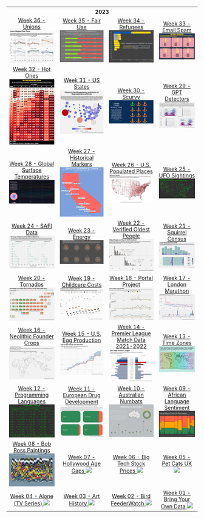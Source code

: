 <table>
<thread>
  <th colspan="4">2023</th>

<tr>
  <td align="center">
  <a href="https://github.com/hdailey/TidyTuesday/tree/main/2023/2023-09-05_Union">
  Week 36 - Unions
  </a>
<img src="https://github.com/hdailey/TidyTuesday/blob/main/2023/2023-09-05_Unions/2023-09-06_TT.png">
</td>
  
<td align="center">
  <a href="https://github.com/hdailey/TidyTuesday/tree/main/2023/2023-08-29_FairUse">
  Week 35 - Fair Use
  </a>
<img src="https://github.com/hdailey/TidyTuesday/blob/main/2023/2023-08-29_FairUse/2023-08-29_TT.png">
</td>
  
<td align="center">
  <a href="https://github.com/hdailey/TidyTuesday/tree/main/2023/2023-08-22_Refugees">
  Week 34 - Refugees
  </a>
<img src="https://github.com/hdailey/TidyTuesday/blob/main/2023/2023-08-22_Refugees/2023-08-23_TT.png">
</td>
  
<td align="center">
 <a href="https://github.com/hdailey/TidyTuesday/tree/main/2023/2023-08-15_Spam">
 Week 33 - Email Spam
 </a>
<img src="https://github.com/hdailey/TidyTuesday/blob/main/2023/2023-08-15_Spam/2023-08-15_TT.png">
</td>
</tr>
  
<tr>
  <td align="center">
  <a href="https://github.com/hdailey/TidyTuesday/tree/main/2023/2023-08-08_HotOnes">
  Week 32 - Hot Ones
  </a>
<img src="https://github.com/hdailey/TidyTuesday/blob/main/2023/2023-08-08_HotOnes/2023-08-15_TT.png">
</td>
  
<td align="center">
  <a href="https://github.com/hdailey/TidyTuesday/tree/main/2023/2023-08-01_USStates">
  Week 31 - US States
  </a>
<img src="https://github.com/hdailey/TidyTuesday/blob/main/2023/2023-08-01_USStates/2023-08-01_TT.png">
</td>
  
<td align="center">
  <a href="https://github.com/hdailey/TidyTuesday/tree/main/2023/2023-07-25_Scurvy">
  Week 30 - Scurvy
  </a>
<img src="https://github.com/hdailey/TidyTuesday/blob/main/2023/2023-07-25_Scurvy/2023-07-31_TT.png">
</td>
  
<td align="center">
 <a href="https://github.com/hdailey/TidyTuesday/tree/main/2023/2023-07-18_GPTDetection">
 Week 29 - GPT Detectors
 </a>
<img src="https://github.com/hdailey/TidyTuesday/blob/main/2023/2023-07-18_GPTDetection/2023-07-20_TT.png">
</td>
</tr>
  
<tr>
  <td align="center">
  <a href="https://github.com/hdailey/TidyTuesday/tree/main/2023/2023-07-11_GlobalSurfaceTemperatures">
  Week 28 - Global Surface Temperatures
  </a>
<img src="https://github.com/hdailey/TidyTuesday/blob/main/2023/2023-07-11_GlobalSurfaceTemperatures/2023-07-20_TT.png">
</td>
  
<td align="center">
  <a href="https://github.com/hdailey/TidyTuesday/tree/main/2023/2023-07-04_HistoricalMarkers">
  Week 27 - Historical Markers
  </a>
<img src="https://github.com/hdailey/TidyTuesday/blob/main/2023/2023-07-04_HistoricalMarkers/2023-07-05_TT.png">
</td>
  
<td align="center">
  <a href="https://github.com/hdailey/TidyTuesday/tree/main/2023/2023-06-27_USPopulatedPlaces">
  Week 26 - U.S. Populated Places
  </a>
<img src="https://github.com/hdailey/TidyTuesday/blob/main/2023/2023-06-27_USPopulatedPlaces/2023-07-05_TT.png">
</td>
  
<td align="center">
 <a href="https://github.com/hdailey/TidyTuesday/tree/main/2023/2023-06-20_UFO">
 Week 25 - UFO Sightings
 </a>
<img src="https://github.com/hdailey/TidyTuesday/blob/main/2023/2023-06-20_UFO/2023-06-22_TT.png">
</td>
</tr>

<tr>
  <td align="center">
  <a href="https://github.com/hdailey/TidyTuesday/tree/main/2023/2023-06-13_SAFI">
  Week 24 - SAFI Data
  </a>
<img src="https://github.com/hdailey/TidyTuesday/blob/main/2023/2023-06-13_SAFI/2023-06-13_TT.png">
</td>
  
<td align="center">
  <a href="https://github.com/hdailey/TidyTuesday/tree/main/2023/2023-06-06_Energy">
  Week 23 - Energy
  </a>
<img src="https://github.com/hdailey/TidyTuesday/blob/main/2023/2023-06-06_Energy/2023-06-06_TT.png">
</td>
  
<td align="center">
  <a href="https://github.com/hdailey/TidyTuesday/tree/main/2023/2023-05-30_OldestPeople">
  Week 22 - Verified Oldest People
  </a>
<img src="https://github.com/hdailey/TidyTuesday/blob/main/2023/2023-05-30_OldestPeople/2023-05-30_TT.png">
</td>
  
<td align="center">
 <a href="https://github.com/hdailey/TidyTuesday/tree/main/2023/2023-05-23_Squirrels">
 Week 21 - Squirrel Census
 </a>
<img src="https://github.com/hdailey/TidyTuesday/blob/main/2023/2023-05-23_Squirrels/2023-05-23_TT.png">
</td>
</tr>
 
<tr>
  <td align="center">
  <a href="https://github.com/hdailey/TidyTuesday/tree/main/2023/2023-05-16_Tornados">
  Week 20 - Tornados
  </a>
<img src="https://github.com/hdailey/TidyTuesday/blob/main/2023/2023-05-16_Tornados/2023-05-16_TT.png">
</td>
  
<td align="center">
  <a href="https://github.com/hdailey/TidyTuesday/tree/main/2023/2023-05-09_ChildcareCosts">
  Week 19 - Childcare Costs
  </a>
<img src="https://github.com/hdailey/TidyTuesday/blob/main/2023/2023-05-09_ChildcareCosts/2023-05-09_TT.png">
</td>
  
<td align="center">
  <a href="https://github.com/hdailey/TidyTuesday/tree/main/2023/2023-05-02_PortalProject">
  Week 18 - Portal Project
  </a>
<img src="https://github.com/hdailey/TidyTuesday/blob/main/2023/2023-05-02_PortalProject/2023-05-02_TT.png">
</td>
  
<td align="center">
 <a href="https://github.com/hdailey/TidyTuesday/tree/main/2023/2023-04-25_LondonMarathon">
 Week 17 - London Marathon
 </a>
<img src="https://github.com/hdailey/TidyTuesday/blob/main/2023/2023-04-25_LondonMarathon/2023-05-02_TT.png">
</td>
</tr>

<tr>
<td align="center">
  <a href="https://github.com/hdailey/TidyTuesday/tree/main/2023/2023-04-18_NeolithicFounderCrops">
  Week 16 - Neolithic Founder Crops
  </a>
<img src="https://github.com/hdailey/TidyTuesday/blob/main/2023/2023-04-18_NeolithicFounderCrops/2023-04-19_TT.png">
</td>

<td align="center">
  <a href="https://github.com/hdailey/TidyTuesday/tree/main/2023/2023-04-11_USEggProduction">
  Week 15 - U.S. Egg Production
  </a>
<img src="https://github.com/hdailey/TidyTuesday/blob/main/2023/2023-04-11_USEggProduction/2023-04-11_TT.png"> 
</td>

<td align="center">
  <a href="https://github.com/hdailey/TidyTuesday/tree/main/2023/2023-04-04_PremierLeague">
  Week 14 - Premier League Match Data 2021-2022
  </a>
<img src="https://github.com/hdailey/TidyTuesday/blob/main/2023/2023-04-04_PremierLeague/2023-04-04_TT.png"> 
</td>

<td align="center">
  <a href="https://github.com/hdailey/TidyTuesday/tree/main/2023/2023-03-28_TimeZones">
  Week 13 - Time Zones
  </a>
<img src="https://github.com/hdailey/TidyTuesday/blob/main/2023/2023-03-28_TimeZones/2023-03-28_TT.png"> 
</td>
</tr>

<tr>
<td align="center">
  <a href="https://github.com/hdailey/TidyTuesday/tree/main/2023/2023-03-21_ProgrammingLanguages">
  Week 12 - Programming Languages
  </a>
<img src="https://github.com/hdailey/TidyTuesday/blob/main/2023/2023-03-21_ProgrammingLanguages/2023-03-21_TT.png"> 
</td>
  
<td align="center">
  <a href="https://github.com/hdailey/TidyTuesday/tree/main/2023/2023-03-14_EUDrugDevelopment">
  Week 11 - European Drug Development
  </a>
<img src="https://github.com/hdailey/TidyTuesday/blob/main/2023/2023-03-14_EUDrugDevelopment/2023-03-15_TT.png"> 
</td>
  
<td align="center">
  <a href="https://github.com/hdailey/TidyTuesday/tree/main/2023/2023-03-07_NumbatsAU">
  Week 10 - Australian Numbats
  </a>
<img src="https://github.com/hdailey/TidyTuesday/blob/main/2023/2023-03-07_NumbatsAU/2023-03-07_TT.png"> 
</td>

<td align="center">
  <a href="https://github.com/hdailey/TidyTuesday/tree/main/2023/2023-02-28_AfricanLanguageSentiment">
  Week 09 - African Language Sentiment 
  </a>
<img src="https://github.com/hdailey/TidyTuesday/blob/main/2023/2023-02-28_AfricanLanguageSentiment/2023-02-28_TT.png"> 
</td>
</tr>
 
<tr>
<td align="center">
  <a href="https://github.com/hdailey/TidyTuesday/tree/main/2023/2023-02-21_BobRoss">
  Week 08 - Bob Ross Paintings
  </a>
<img src="https://github.com/hdailey/TidyTuesday/blob/main/2023/2023-02-21_BobRoss/2023-02-21_TT.png"> 
  </td>
  
<td align="center">
  <a href="https://github.com/hdailey/TidyTuesday/tree/main/2023/2023-02-14_HollywoodAgeGaps">
  Week 07 - Hollywood Age Gaps
  </a>
<img src="https://user-images.githubusercontent.com/91282117/218871188-d7b4407e-923f-4161-b95d-2ebe7f6e8d16.png"> 
  </td>
  
<td align="center">
  <a href="https://github.com/hdailey/TidyTuesday/tree/main/2023/2023-02-07_BigTechStockPrice">
  Week 06 - Big Tech Stock Prices
  </a>
<img src="https://user-images.githubusercontent.com/91282117/217352323-c537639f-861b-47ba-a11d-35c61aa7559b.png"> 
  </td>
  
<td align="center">
  <a href="https://github.com/hdailey/TidyTuesday/tree/main/2023/2023-01-31_CatsUK">
  Week 05 - Pet Cats UK
  </a>
<img src="https://user-images.githubusercontent.com/91282117/215854441-9a6c4269-bf75-4c9e-9da0-afd65266c3a7.png"> 
  </td>

</tr>
<tr>
<td align="center">
  <a href="https://github.com/hdailey/TidyTuesday/tree/main/2023/2023-01-24_Alone">
     Week 04 - Alone (TV Series)
  </a>
<img src="https://user-images.githubusercontent.com/91282117/214370615-6b6e6b79-07cd-4665-a24d-9bbe47dd13a8.png"> 
  </td>
  
<td align="center">
  <a href="https://github.com/hdailey/TidyTuesday/tree/main/2023/2023-01-17_Artists">
  Week 03 - Art History
  </a>
<img src="https://user-images.githubusercontent.com/91282117/213287513-98dfdc16-44a6-408e-ab12-8916bb56382c.png"> 
  </td>
  
<td align="center">
    <a href="https://github.com/hdailey/TidyTuesday/tree/main/2023/2023-01-10_BirdFeederWatch">
  Week 02 - Bird FeederWatch
        </a>
<img src="https://user-images.githubusercontent.com/91282117/212170837-1657688f-c6be-4671-b359-2df36af75f96.png"> 
  </td>
  
<td align="center">
   <a href="https://github.com/hdailey/TidyTuesday/tree/main/2023/2023-01-03_BringYourOwn">
  Week 01 - Bring Your Own Data
  </a>
<img src="https://user-images.githubusercontent.com/91282117/211414698-75f3151a-3534-493c-9d27-76257cd6e7c2.png"> 
  </td>
</tr>

</thread>
</table>
